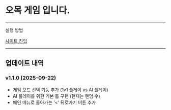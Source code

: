 # 오목 게임 입니다.

-----

실행 방법

[사이트 진입](https://gomoku-han.netlify.app)

---

## 업데이트 내역

### v1.1.0 (2025-09-22)
- 게임 모드 선택 기능 추가 (1v1 플레이 vs AI 플레이)
- AI 플레이를 위한 기본 틀 구현 (현재는 랜덤 수)
- 메인 메뉴로 돌아가는 '<' 뒤로가기 버튼 추가